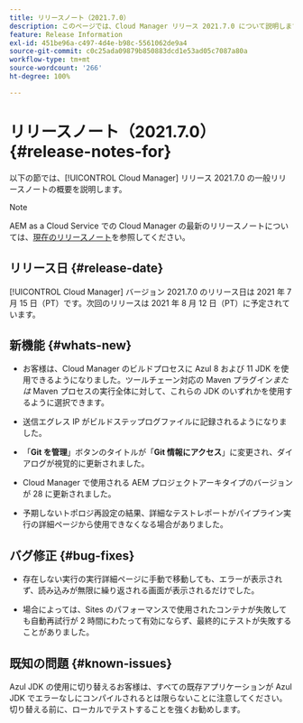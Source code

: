 ```yaml
---
title: リリースノート（2021.7.0）
description: このページでは、Cloud Manager リリース 2021.7.0 について説明します。
feature: Release Information
exl-id: 451be96a-c497-4d4e-b98c-5561062de9a4
source-git-commit: c0c25ada09879b850883dcd1e53ad05c7087a80a
workflow-type: tm+mt
source-wordcount: '266'
ht-degree: 100%

---
```


# リリースノート（2021.7.0） {#release-notes-for}

以下の節では、[!UICONTROL Cloud Manager] リリース 2021.7.0 の一般リリースノートの概要を説明します。

>[!NOTE]
>AEM as a Cloud Service での Cloud Manager の最新のリリースノートについては、[現在のリリースノート](https://experienceleague.adobe.com/docs/experience-manager-cloud-service/onboarding/getting-access/release-notes-cloud-manager/release-notes-cm-current.html?lang=ja#getting-access)を参照してください。

## リリース日 {#release-date}

[!UICONTROL Cloud Manager] バージョン 2021.7.0 のリリース日は 2021 年 7 月 15 日（PT）です。次回のリリースは 2021 年 8 月 12 日（PT）に予定されています。

## 新機能 {#whats-new}

* お客様は、Cloud Manager のビルドプロセスに Azul 8 および 11 JDK を使用できるようになりました。ツールチェーン対応の Maven プラグイン&#x200B;*または* Maven プロセスの実行全体に対して、これらの JDK のいずれかを使用するように選択できます。

* 送信エグレス IP がビルドステップログファイルに記録されるようになりました。

* 「**Git を管理**」ボタンのタイトルが「**Git 情報にアクセス**」に変更され、ダイアログが視覚的に更新されました。

* Cloud Manager で使用される AEM プロジェクトアーキタイプのバージョンが 28 に更新されました。

* 予期しないトポロジ再設定の結果、詳細なテストレポートがパイプライン実行の詳細ページから使用できなくなる場合がありました。

## バグ修正 {#bug-fixes}

* 存在しない実行の実行詳細ページに手動で移動しても、エラーが表示されず、読み込みが無限に繰り返される画面が表示されるだけでした。

* 場合によっては、Sites のパフォーマンスで使用されたコンテナが失敗しても自動再試行が 2 時間にわたって有効にならず、最終的にテストが失敗することがありました。

## 既知の問題 {#known-issues}

Azul JDK の使用に切り替えるお客様は、すべての既存アプリケーションが Azul JDK でエラーなしにコンパイルされるとは限らないことに注意してください。切り替える前に、ローカルでテストすることを強くお勧めします。
